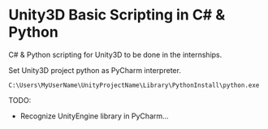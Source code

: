 # Unity3D Basic Scripting in C# & Python
C# & Python scripting for Unity3D to be done in the internships. 

Set Unity3D project python as PyCharm interpreter.

`C:\Users\MyUserName\UnityProjectName\Library\PythonInstall\python.exe`

TODO: 
- Recognize UnityEngine library in PyCharm...
